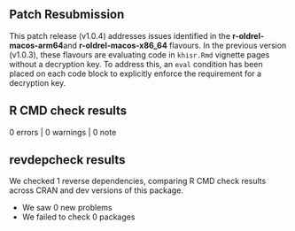 ## Patch Resubmission

This patch release (v1.0.4) addresses issues identified in the **r-oldrel-macos-arm64**and **r-oldrel-macos-x86_64** flavours. In the previous version (v1.0.3), these flavours are evaluating code in `khisr.Rmd` vignette pages without a decryption key. To address this, an `eval` condition has been placed on each code block to explicitly enforce the requirement for a decryption key.

## R CMD check results

0 errors | 0 warnings | 0 note

## revdepcheck results

We checked 1 reverse dependencies, comparing R CMD check results across CRAN and dev versions of this package.

 * We saw 0 new problems
 * We failed to check 0 packages
